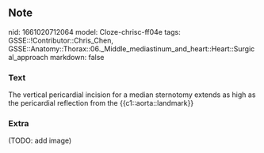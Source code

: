 ## Note
nid: 1661020712064
model: Cloze-chrisc-ff04e
tags: GSSE::!Contributor::Chris_Chen, GSSE::Anatomy::Thorax::06._Middle_mediastinum_and_heart::Heart::Surgical_approach
markdown: false

### Text
<div class="toggle">
  The vertical pericardial incision for a median sternotomy extends
  as high as the pericardial reflection from the
  {{c1::aorta::landmark}}
</div>

### Extra
(TODO: add image)
